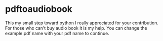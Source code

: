 # pdftoaudiobook
This my small step toward python I really appreciated for your contribution.
For those who can't buy audio book it is my help.
You can change the example.pdf name with your pdf name to continue.
